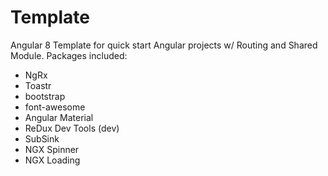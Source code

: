 # Template

Angular 8 Template for quick start Angular projects w/ Routing and Shared Module.
Packages included:
  - NgRx
  - Toastr
  - bootstrap
  - font-awesome
  - Angular Material
  - ReDux Dev Tools (dev)
  - SubSink
  - NGX Spinner
  - NGX Loading